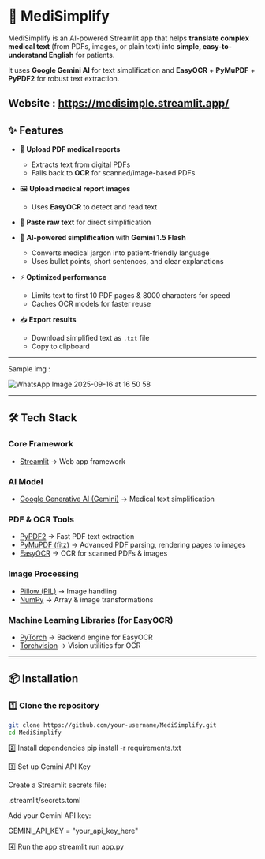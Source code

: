 # 🏥 MediSimplify

MediSimplify is an AI-powered Streamlit app that helps **translate complex medical text** (from PDFs, images, or plain text) into **simple, easy-to-understand English** for patients.  

It uses **Google Gemini AI** for text simplification and **EasyOCR** + **PyMuPDF** + **PyPDF2** for robust text extraction.


Website : https://medisimple.streamlit.app/
---

## ✨ Features

- 📄 **Upload PDF medical reports**  
  - Extracts text from digital PDFs  
  - Falls back to **OCR** for scanned/image-based PDFs  

- 🖼️ **Upload medical report images**  
  - Uses **EasyOCR** to detect and read text  

- 📝 **Paste raw text** for direct simplification  

- 🤖 **AI-powered simplification** with **Gemini 1.5 Flash**  
  - Converts medical jargon into patient-friendly language  
  - Uses bullet points, short sentences, and clear explanations  

- ⚡ **Optimized performance**  
  - Limits text to first 10 PDF pages & 8000 characters for speed  
  - Caches OCR models for faster reuse  

- 📥 **Export results**  
  - Download simplified text as `.txt` file  
  - Copy to clipboard  

---

Sample img : 

![WhatsApp Image 2025-09-16 at 16 50 58](https://github.com/user-attachments/assets/feac0a0b-cc30-4c92-8237-6a70befbca57)

---
## 🛠️ Tech Stack

### Core Framework
- [Streamlit](https://streamlit.io/) → Web app framework  

### AI Model
- [Google Generative AI (Gemini)](https://ai.google.dev/) → Medical text simplification  

### PDF & OCR Tools
- [PyPDF2](https://pypi.org/project/PyPDF2/) → Fast PDF text extraction  
- [PyMuPDF (fitz)](https://pymupdf.readthedocs.io/) → Advanced PDF parsing, rendering pages to images  
- [EasyOCR](https://github.com/JaidedAI/EasyOCR) → OCR for scanned PDFs & images  

### Image Processing
- [Pillow (PIL)](https://pypi.org/project/Pillow/) → Image handling  
- [NumPy](https://numpy.org/) → Array & image transformations  

### Machine Learning Libraries (for EasyOCR)
- [PyTorch](https://pytorch.org/) → Backend engine for EasyOCR  
- [Torchvision](https://pytorch.org/vision/stable/index.html) → Vision utilities for OCR  

---

## 📦 Installation

### 1️⃣ Clone the repository
```bash
git clone https://github.com/your-username/MediSimplify.git
cd MediSimplify
```
2️⃣ Install dependencies
pip install -r requirements.txt

3️⃣ Set up Gemini API Key

Create a Streamlit secrets file:

.streamlit/secrets.toml


Add your Gemini API key:

GEMINI_API_KEY = "your_api_key_here"

4️⃣ Run the app
streamlit run app.py
